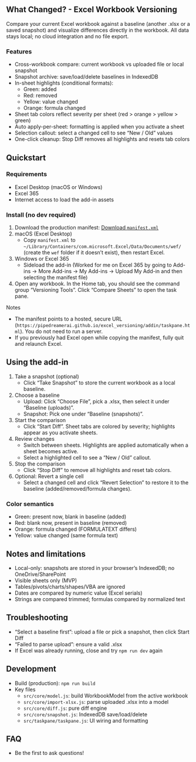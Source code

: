## What Changed? - Excel Workbook Versioning

Compare your current Excel workbook against a baseline (another .xlsx or a saved snapshot) and visualize differences directly in the workbook. All data stays local; no cloud integration and no file export.

### Features

- Cross-workbook compare: current workbook vs uploaded file or local snapshot
- Snapshot archive: save/load/delete baselines in IndexedDB
- In-sheet highlights (conditional formats):
  - Green: added
  - Red: removed
  - Yellow: value changed
  - Orange: formula changed
- Sheet tab colors reflect severity per sheet (red > orange > yellow > green)
- Auto apply-per-sheet: formatting is applied when you activate a sheet
- Selection callout: select a changed cell to see “New / Old” values
- One-click cleanup: Stop Diff removes all highlights and resets tab colors

## Quickstart

### Requirements

- Excel Desktop (macOS or Windows)
- Excel 365
- Internet access to load the add-in assets

### Install (no dev required)

1. Download the production manifest: [Download `manifest.xml`](https://raw.githubusercontent.com/pipedreamerai/excel_versioning/main/manifest.xml)
2. macOS (Excel Desktop)
   - Copy `manifest.xml` to `~/Library/Containers/com.microsoft.Excel/Data/Documents/wef/` (create the `wef` folder if it doesn’t exist), then restart Excel.
3. Windows or Excel 365
   - Sideload the add-in (Worked for me on Excel 365 by going to Add-ins -> More Add-ins -> My Add-ins -> Upload My Add-in and then selecting the manifest file)
4. Open any workbook. In the Home tab, you should see the command group “Versioning Tools”. Click “Compare Sheets” to open the task pane.

Notes

- The manifest points to a hosted, secure URL (`https://pipedreamerai.github.io/excel_versioning/addin/taskpane.html`). You do not need to run a server.
- If you previously had Excel open while copying the manifest, fully quit and relaunch Excel.

## Using the add-in

1. Take a snapshot (optional)
   - Click “Take Snapshot” to store the current workbook as a local baseline.
2. Choose a baseline
   - Upload: Click “Choose File”, pick a .xlsx, then select it under “Baseline (uploads)”.
   - Snapshot: Pick one under “Baseline (snapshots)”.
3. Start the comparison
   - Click “Start Diff”. Sheet tabs are colored by severity; highlights appear as you activate sheets.
4. Review changes
   - Switch between sheets. Highlights are applied automatically when a sheet becomes active.
   - Select a highlighted cell to see a “New / Old” callout.
5. Stop the comparison
   - Click “Stop Diff” to remove all highlights and reset tab colors.
6. Optional: Revert a single cell
   - Select a changed cell and click “Revert Selection” to restore it to the baseline (added/removed/formula changes).

### Color semantics

- Green: present now, blank in baseline (added)
- Red: blank now, present in baseline (removed)
- Orange: formula changed (FORMULATEXT differs)
- Yellow: value changed (same formula text)

## Notes and limitations

- Local-only: snapshots are stored in your browser’s IndexedDB; no OneDrive/SharePoint
- Visible sheets only (MVP)
- Tables/pivots/charts/shapes/VBA are ignored
- Dates are compared by numeric value (Excel serials)
- Strings are compared trimmed; formulas compared by normalized text

## Troubleshooting

- “Select a baseline first”: upload a file or pick a snapshot, then click Start Diff
- “Failed to parse upload”: ensure a valid .xlsx
- If Excel was already running, close and try `npm run dev` again

## Development

- Build (production): `npm run build`
- Key files
  - `src/core/model.js`: build WorkbookModel from the active workbook
  - `src/core/import-xlsx.js`: parse uploaded .xlsx into a model
  - `src/core/diff.js`: pure diff engine
  - `src/core/snapshot.js`: IndexedDB save/load/delete
  - `src/taskpane/taskpane.js`: UI wiring and formatting

## FAQ

- Be the first to ask questions!
